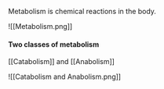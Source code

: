 Metabolism is chemical reactions in the body.

![[Metabolism.png]]

#### Two classes of metabolism

[[Catabolism]]  and [[Anabolism]]

![[Catabolism and Anabolism.png]]